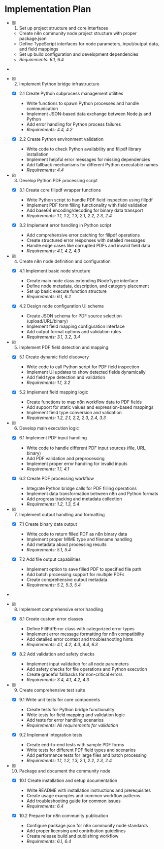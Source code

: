 # Implementation Plan

- [x] 1. Set up project structure and core interfaces





  - Create n8n community node project structure with proper package.json
  - Define TypeScript interfaces for node parameters, input/output data, and field mappings
  - Set up build configuration and development dependencies
  - _Requirements: 6.1, 6.4_
-

- [x] 2. Implement Python bridge infrastructure




  - [x] 2.1 Create Python subprocess management utilities


    - Write functions to spawn Python processes and handle communication
    - Implement JSON-based data exchange between Node.js and Python
    - Add error handling for Python process failures
    - _Requirements: 4.4, 4.2_

  - [x] 2.2 Create Python environment validation


    - Write code to check Python availability and fillpdf library installation
    - Implement helpful error messages for missing dependencies
    - Add fallback mechanisms for different Python executable names
    - _Requirements: 4.4_

- [x] 3. Develop Python PDF processing script





  - [x] 3.1 Create core fillpdf wrapper functions


    - Write Python script to handle PDF field inspection using fillpdf
    - Implement PDF form filling functionality with field validation
    - Add base64 encoding/decoding for binary data transport
    - _Requirements: 1.1, 1.2, 1.3, 2.1, 2.2, 2.3, 2.4_

  - [x] 3.2 Implement error handling in Python script


    - Add comprehensive error catching for fillpdf operations
    - Create structured error responses with detailed messages
    - Handle edge cases like corrupted PDFs and invalid field data
    - _Requirements: 4.1, 4.2, 4.3_

- [x] 4. Create n8n node definition and configuration





  - [x] 4.1 Implement basic node structure


    - Create main node class extending INodeType interface
    - Define node metadata, description, and category placement
    - Set up basic execute function structure
    - _Requirements: 6.1, 6.2_

  - [x] 4.2 Design node configuration UI schema


    - Create JSON schema for PDF source selection (upload/URL/binary)
    - Implement field mapping configuration interface
    - Add output format options and validation rules
    - _Requirements: 3.1, 3.2, 3.4_

- [x] 5. Implement PDF field detection and mapping





  - [x] 5.1 Create dynamic field discovery


    - Write code to call Python script for PDF field inspection
    - Implement UI updates to show detected fields dynamically
    - Add field type detection and validation
    - _Requirements: 1.1, 3.2_

  - [x] 5.2 Implement field mapping logic


    - Create functions to map n8n workflow data to PDF fields
    - Add support for static values and expression-based mappings
    - Implement field type conversion and validation
    - _Requirements: 1.2, 2.1, 2.2, 2.3, 2.4, 3.3_

- [x] 6. Develop main execution logic





  - [x] 6.1 Implement PDF input handling


    - Write code to handle different PDF input sources (file, URL, binary)
    - Add PDF validation and preprocessing
    - Implement proper error handling for invalid inputs
    - _Requirements: 1.1, 4.1_

  - [x] 6.2 Create PDF processing workflow


    - Integrate Python bridge calls for PDF filling operations
    - Implement data transformation between n8n and Python formats
    - Add progress tracking and metadata collection
    - _Requirements: 1.2, 1.3, 5.4_

- [x] 7. Implement output handling and formatting





  - [x] 7.1 Create binary data output


    - Write code to return filled PDF as n8n binary data
    - Implement proper MIME type and filename handling
    - Add metadata about processing results
    - _Requirements: 5.1, 5.4_



  - [x] 7.2 Add file output capabilities





    - Implement option to save filled PDF to specified file path
    - Add batch processing support for multiple PDFs
    - Create comprehensive output metadata
    - _Requirements: 5.2, 5.3, 5.4_
-

- [x] 8. Implement comprehensive error handling




  - [x] 8.1 Create custom error classes


    - Define FillPdfError class with categorized error types
    - Implement error message formatting for n8n compatibility
    - Add detailed error context and troubleshooting hints
    - _Requirements: 4.1, 4.2, 4.3, 4.4, 6.3_

  - [x] 8.2 Add validation and safety checks


    - Implement input validation for all node parameters
    - Add safety checks for file operations and Python execution
    - Create graceful fallbacks for non-critical errors
    - _Requirements: 3.4, 4.1, 4.2, 4.3_

- [x] 9. Create comprehensive test suite








  - [x] 9.1 Write unit tests for core components




    - Create tests for Python bridge functionality
    - Write tests for field mapping and validation logic
    - Add tests for error handling scenarios
    - _Requirements: All requirements for validation_

  - [x] 9.2 Implement integration tests


    - Create end-to-end tests with sample PDF forms
    - Write tests for different PDF field types and scenarios
    - Add performance tests for large files and batch processing
    - _Requirements: 1.1, 1.2, 1.3, 2.1, 2.2, 2.3, 2.4_

- [x] 10. Package and document the community node








  - [x] 10.1 Create installation and setup documentation



    - Write README with installation instructions and prerequisites
    - Create usage examples and common workflow patterns
    - Add troubleshooting guide for common issues
    - _Requirements: 6.4_

  - [x] 10.2 Prepare for n8n community publication


    - Configure package.json for n8n community node standards
    - Add proper licensing and contribution guidelines
    - Create release build and publishing workflow
    - _Requirements: 6.1, 6.4_
